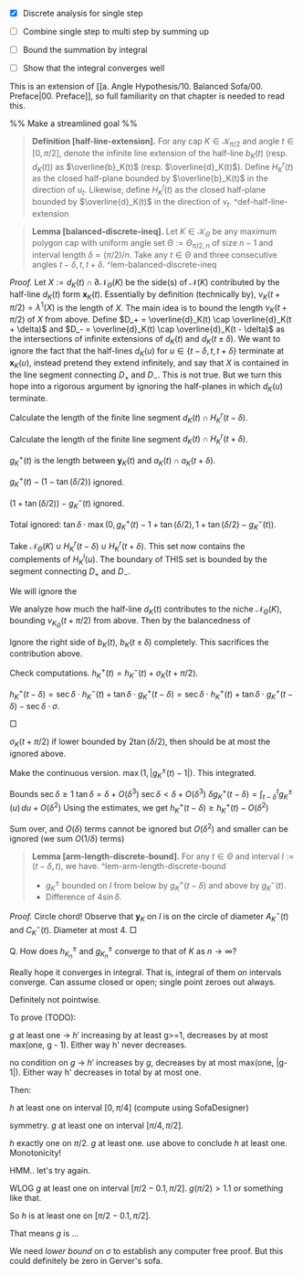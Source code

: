 - [x] Discrete analysis for single step
- [ ] Combine single step to multi step by summing up
- [ ] Bound the summation by integral
- [ ] Show that the integral converges well


This is an extension of [[a. Angle Hypothesis/10. Balanced Sofa/00. Preface|00. Preface]], so full familiarity on that chapter is needed to read this.

%%
Make a streamlined goal
%%

> __Definition [half-line-extension].__ For any cap $K \in \mathcal{K}_{\pi/2}$ and angle $t \in [0, \pi/2]$, denote the infinite line extension of the half-line $b_K(t)$ (resp. $d_K(t)$) as $\overline{b}_K(t)$ (resp. $\overline{d}_K(t)$). Define $H_K^r(t)$ as the closed half-plane bounded by $\overline{b}_K(t)$ in the direction of $u_t$. Likewise, define $H_K^l(t)$ as the closed half-plane bounded by $\overline{d}_K(t)$ in the direction of $v_t$. ^def-half-line-extension

> __Lemma [balanced-discrete-ineq].__ Let $K \in \mathcal{K}_\Theta$ be any maximum polygon cap with uniform angle set $\Theta := \Theta_{\pi/2, n}$ of size $n-1$ and interval length $\delta = (\pi/2) / n$. Take any $t \in \Theta$ and three consecutive angles $t - \delta, t, t + \delta$. ^lem-balanced-discrete-ineq
> 
> 

_Proof._ Let $X := d_K(t) \cap \partial \mathcal{N}_\Theta(K)$ be the side(s) of $\mathcal{N}(K)$ contributed by the half-line $d_K(t)$ form $\mathbf{x}_K(t)$. Essentially by definition (technically by), $\nu_{K}(t + \pi/2) = \lambda^1(X)$ is the length of $X$. The main idea is to bound the length $\nu_K(t + \pi/2)$ of $X$ from above. Define $D_+ = \overline{d}_K(t) \cap \overline{d}_K(t + \delta)$ and $D_- = \overline{d}_K(t) \cap \overline{d}_K(t - \delta)$ as the intersections of infinite extensions of $d_K(t)$ and $d_K(t \pm \delta)$. We want to ignore the fact that the half-lines $d_K(u)$ for $u \in \left\{ t - \delta, t, t + \delta \right\}$ terminate at $\mathbf{x}_K(u)$, instead pretend they extend infinitely, and say that $X$ is contained in the line segment connecting $D_+$ and $D_-$. This is not true. But we turn this hope into a rigorous argument by ignoring the half-planes in which $d_K(u)$ terminate.

Calculate the length of the finite line segment $d_K(t) \cap H_K^r(t - \delta)$.

Calculate the length of the finite line segment $d_K(t) \cap H_K^r(t + \delta)$. 

$g_K^+(t)$ is the length between $\mathbf{y}_K(t)$ and $a_K(t) \cap a_K(t + \delta)$.

$g_K^+(t) - (1 - \tan (\delta / 2))$ ignored.

$(1 + \tan (\delta / 2)) - g_K^-(t)$ ignored.

Total ignored: $\tan \delta \cdot\max(0, g_K^+(t) - 1 + \tan (\delta/2), 1 + \tan (\delta / 2) - g_K^-(t))$.

Take $\mathcal{N}_\Theta(K) \cup H_K^r(t - \delta) \cup H_K^r (t + \delta)$. This set now contains the complements of $H_K^l(u)$. The boundary of THIS set is bounded by the segment connecting $D_+$ and $D_-$. 



We will ignore the 

We analyze how much the half-line $d_K(t)$ contributes to the niche $\mathcal{N}_\Theta(K)$, bounding $\nu_{K_{\Theta}}(t + \pi/2)$ from above. Then by the balancedness of 

Ignore the right side of $b_K(t)$, $b_K(t \pm \delta)$ completely. This sacrifices the contribution above.

Check computations. 
$h_K^+(t) = h_K^-(t) + \sigma_K(t + \pi/2)$.

$h_K^+(t - \delta) = \sec \delta \cdot h_K^-(t) + \tan \delta \cdot g_K^+(t - \delta) = \sec \delta \cdot h_K^+(t) + \tan \delta \cdot g_K^+(t - \delta) - \sec \delta \cdot \sigma$.

□


$\sigma_K(t + \pi/2)$ if lower bounded by $2 \tan (\delta / 2)$, then should be at most the ignored above.

Make the continuous version. $\max(1, |g_K^{\pm}(t) - 1|)$. This integrated.



Bounds $\sec \delta \geq 1$
$\tan \delta = \delta + O(\delta^3)$
$\sec \delta < \delta + O(\delta^3)$
$\delta g_K^+(t - \delta) = \int_{t - \delta}^t g_K^{\pm}(u) \, du + O(\delta^2)$
Using the estimates, we get
$h_K^+(t - \delta) \geq h_K^+(t) - O(\delta^2)$

Sum over, and $O(\delta)$ terms cannot be ignored but $O(\delta^2)$ and smaller can be ignored
(we sum $O(1/\delta)$ terms)



> __Lemma [arm-length-discrete-bound].__ For any $t \in \Theta$ and interval $I := (t - \delta, t)$, we have. ^lem-arm-length-discrete-bound
> 
> - $g_K^{\pm}$ bounded on $I$ from below by $g_K^+(t - \delta)$ and above by $g_K^-(t)$.
> - Difference of $4 \sin \delta$.

_Proof._ Circle chord! Observe that $\mathbf{y}_K$ on $I$ is on the circle of diameter $A_K^-(t)$ and $C_K^-(t)$. Diameter at most 4. □



Q. How does $h^{\pm}_{K_n}$ and $g_{K_n}^{\pm}$ converge to that of $K$ as $n \to \infty$?

Really hope it converges in integral. That is, integral of them on intervals converge.
Can assume closed or open; single point zeroes out always.





Definitely not pointwise. 


To prove (TODO):

$g$ at least one -> $h'$ increasing by at least g>=1, decreases by at most max(one, g - 1). Either way h' never decreases.

no condition on $g$ -> $h'$ increases by $g$, decreases by at most max(one, |g-1|). Either way h' decreases in total by at most one.

Then:

$h$ at least one on interval $[0, \pi/4]$ (compute using SofaDesigner)

symmetry. $g$ at least one on interval $[\pi/4, \pi/2]$.

$h$ exactly one on $\pi/2$. $g$ at least one. use above to conclude $h$ at least one. Monotonicity!

HMM.. let's try again.

WLOG $g$ at least one on interval $[\pi/2 - 0.1, \pi/2]$. $g(\pi/2) > 1.1$ or something like that.

So $h$ is at least one on $[\pi/2 - 0.1, \pi/2]$. 

That means $g$ is ...

We need _lower bound_ on $\sigma$ to establish any computer free proof. But this could definitely be zero in Gerver's sofa.


